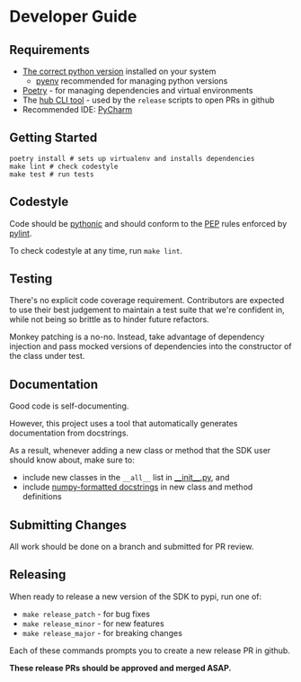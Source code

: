 # Developer Guide

## Requirements
* [The correct python version](../../.python-version) installed on your system
  * [pyenv](https://github.com/pyenv/pyenv#installation) recommended for managing python versions
* [Poetry](https://python-poetry.org/docs/) - for managing dependencies and virtual environments
* The [hub CLI tool](https://github.com/github/hub#installation) - used by the `release` scripts to open PRs in github
* Recommended IDE: [PyCharm](https://www.jetbrains.com/pycharm/download/)

## Getting Started
```shell
poetry install # sets up virtualenv and installs dependencies
make lint # check codestyle
make test # run tests
```

## Codestyle
Code should be [pythonic](https://docs.python-guide.org/writing/style/) and should conform to the
[PEP](https://peps.python.org/pep-0008/) rules enforced by
[pylint](https://pypi.org/project/pylint/).

To check codestyle at any time, run `make lint`.

## Testing
There's no explicit code coverage requirement. Contributors are expected to use their best judgement to maintain a test
suite that we're confident in, while not being so brittle as to hinder future refactors.

Monkey patching is a no-no. Instead, take advantage of dependency injection and pass mocked versions of dependencies
into the constructor of the class under test.

## Documentation
Good code is self-documenting.

However, this project uses a tool that automatically generates documentation from
docstrings.

As a result, whenever adding a new class or method that the SDK user should know about, make sure to:
* include new classes in the `__all__` list in [\_\_init\_\_.py](../../tastytrade_sdk/__init__.py), and
* include [numpy-formatted docstrings](https://numpydoc.readthedocs.io/en/latest/format.html) in new class and method
  definitions

## Submitting Changes
All work should be done on a branch and submitted for PR review.

## Releasing
When ready to release a new version of the SDK to pypi, run one of:
* `make release_patch` - for bug fixes
* `make release_minor` - for new features
* `make release_major` - for breaking changes

Each of these commands prompts you to create a new release PR in github.

**These release PRs should be approved and merged ASAP.**